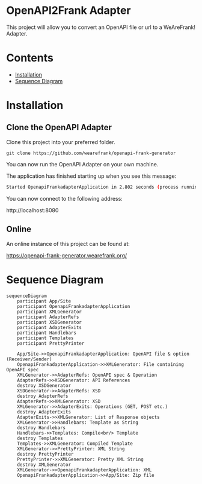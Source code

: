 # OpenAPI2Frank Adapter
This project will allow you to convert an OpenAPI file or url to a WeAreFrank! Adapter.

# Contents

- [Installation](#installation)
- [Sequence Diagram](#sequence-diagram)

# Installation
## Clone the OpenAPI Adapter
Clone this project into your preferred folder.

```
git clone https://github.com/wearefrank/openapi-frank-generator
```

You can now run the OpenAPI Adapter on your own machine.

The application has finished starting up when you see this message:
```bash
Started OpenapiFrankadapterApplication in 2.802 seconds (process running for 3.992)
```

You can now connect to the following address:

http://localhost:8080

## Online

An online instance of this project can be found at:

https://openapi-frank-generator.wearefrank.org/


# Sequence Diagram

```mermaid
sequenceDiagram
    participant App/Site 
    participant OpenapiFrankadapterApplication
    participant XMLGenerator
    participant AdapterRefs
    participant XSDGenerator
    participant AdapterExits
    participant Handlebars
    participant Templates
    participant PrettyPrinter

    App/Site->>OpenapiFrankadapterApplication: OpenAPI file & option (Receiver/Sender)
    OpenapiFrankadapterApplication->>XMLGenerator: File containing OpenAPI spec
    XMLGenerator->>AdapterRefs: OpenAPI spec & Operation
    AdapterRefs->>XSDGenerator: API References
    destroy XSDGenerator
    XSDGenerator->>AdapterRefs: XSD
    destroy AdapterRefs
    AdapterRefs->>XMLGenerator: XSD
    XMLGenerator->>AdapterExits: Operations (GET, POST etc.)
    destroy AdapterExits
    AdapterExits->>XMLGenerator: List of Response objects
    XMLGenerator->>Handlebars: Template as String
    destroy Handlebars
    Handlebars->>Templates: Compile<br/> Template
    destroy Templates
    Templates->>XMLGenerator: Compiled Template
    XMLGenerator->>PrettyPrinter: XML String
    destroy PrettyPrinter
    PrettyPrinter->>XMLGenerator: Pretty XML String
    destroy XMLGenerator
    XMLGenerator->>OpenapiFrankadapterApplication: XML
    OpenapiFrankadapterApplication->>App/Site: Zip file
    
```

